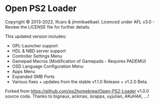 # Open PS2 Loader

Copyright © 2013-2022, Ifcaro & jimmikaelkael.
Licenced under AFL v3.0 - Review the LICENSE file for further details.

This updated version includes:
- OPL-Launcher support
- HDL & NBD server support
- Controller Settings Menu
- Gamepad Macros (Modification of Gamepads - Requires PADEMU)
- OSD Language Configuration Menu
- Apps Menu
- Expanded SMB Ports
- Various fixes + updates from the stable v1.1.0 Release + v1.2.0 Beta.

Forked from https://github.com/ps2homebrew/Open-PS2-Loader v1.0.0 source code.
Thanks to bignaux, ackmax, israpps, uyjulian, AKuHAK, ...!
